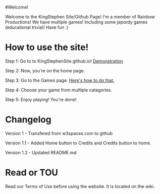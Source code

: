 #Welcome!

Welcome to the KingStephen Site/Github Page! I'm a member of Rainbow Productions! We have multiple games! Including some jepordy games (educational trivia)! Have fun :)


# How to use the site!

Step 1: Go to to KingStephenSite.github.io!
[Demonstration](https://user-images.githubusercontent.com/120324548/207057237-15d9b92f-4b55-4e8a-86db-f8eef53b578d.png)


Step 2: Now, you're on the home page.

Step 3: Go to the Games page. [Here's how to do that.](https://user-images.githubusercontent.com/120324548/207057732-cfe99a09-8477-4019-8425-2209d57470cc.gif)

Step 4: Choose your game from multiple catagories.

Step 5: Enjoy playing! You're done!

# Changelog

Version 1 - Transfered from w3spaces.com to github

Version 1.1 - Added Home button to Credits and Credits button to home.

Version 1.2 - Updated README.md


# Read or TOU

Read our Terms of Use before using the website. It is located on the wiki.

